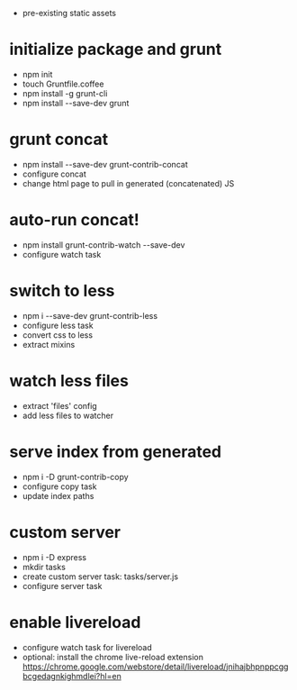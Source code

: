 - pre-existing static assets

# initialize package and grunt

- npm init
- touch Gruntfile.coffee
- npm install -g grunt-cli
- npm install --save-dev grunt

# grunt concat

- npm install --save-dev grunt-contrib-concat
- configure concat
- change html page to pull in generated (concatenated) JS

# auto-run concat!

- npm install grunt-contrib-watch --save-dev
- configure watch task

# switch to less

- npm i --save-dev grunt-contrib-less
- configure less task
- convert css to less
- extract mixins

# watch less files

- extract 'files' config
- add less files to watcher

# serve index from generated

- npm i -D grunt-contrib-copy
- configure copy task
- update index paths

# custom server

- npm i -D express
- mkdir tasks
- create custom server task: tasks/server.js
- configure server task

# enable livereload

- configure watch task for livereload
- optional: install the chrome live-reload extension
  https://chrome.google.com/webstore/detail/livereload/jnihajbhpnppcggbcgedagnkighmdlei?hl=en
